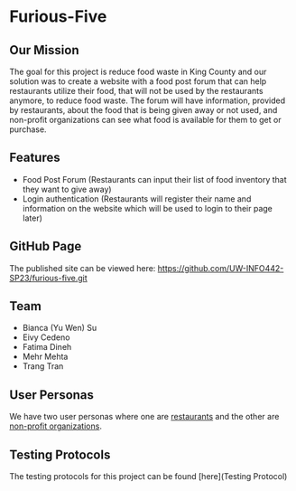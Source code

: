 # Furious-Five

## Our Mission

The goal for this project is reduce food waste in King County and our solution was to create a website with a food post forum that can help restaurants utilize their food, that will not be used by the restaurants anymore, to reduce food waste. The forum will have information, provided by restaurants, about the food that is being given away or not used, and non-profit organizations can see what food is available for them to get or purchase.

## Features

- Food Post Forum (Restaurants can input their list of food inventory that they want to give away)
- Login authentication (Restaurants will register their name and information on the website which will be used to login to their page later)

## GitHub Page

The published site can be viewed here: https://github.com/UW-INFO442-SP23/furious-five.git

## Team

- Bianca (Yu Wen) Su
- Eivy Cedeno
- Fatima Dineh
- Mehr Mehta
- Trang Tran

## User Personas
We have two user personas where one are [restaurants](Persona_1.png) and the other are [non-profit organizations](Persona_2_.png).

## Testing Protocols
The testing protocols for this project can be found [here](Testing Protocol)
